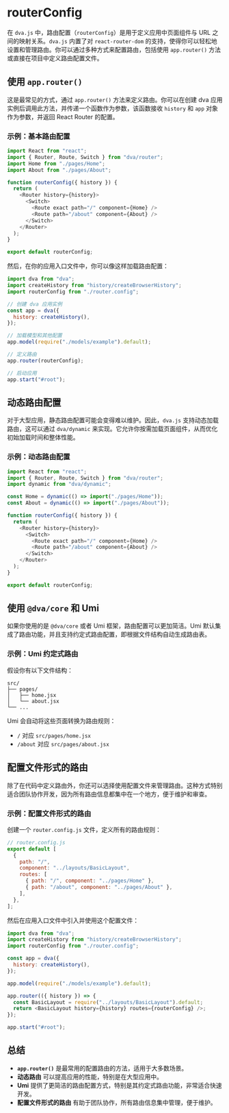 # routerConfig

在 `dva.js` 中，路由配置（`routerConfig`）是用于定义应用中页面组件与 URL 之间的映射关系。`dva.js` 内置了对 `react-router-dom` 的支持，使得你可以轻松地设置和管理路由。你可以通过多种方式来配置路由，包括使用 `app.router()` 方法或直接在项目中定义路由配置文件。

## 使用 `app.router()`

这是最常见的方式，通过 `app.router()` 方法来定义路由。你可以在创建 dva 应用实例后调用此方法，并传递一个函数作为参数，该函数接收 `history` 和 `app` 对象作为参数，并返回 React Router 的配置。

### 示例：基本路由配置

```javascript
import React from "react";
import { Router, Route, Switch } from "dva/router";
import Home from "./pages/Home";
import About from "./pages/About";

function routerConfig({ history }) {
  return (
    <Router history={history}>
      <Switch>
        <Route exact path="/" component={Home} />
        <Route path="/about" component={About} />
      </Switch>
    </Router>
  );
}

export default routerConfig;
```

然后，在你的应用入口文件中，你可以像这样加载路由配置：

```javascript
import dva from "dva";
import createHistory from "history/createBrowserHistory";
import routerConfig from "./router.config";

// 创建 dva 应用实例
const app = dva({
  history: createHistory(),
});

// 加载模型和其他配置
app.model(require("./models/example").default);

// 定义路由
app.router(routerConfig);

// 启动应用
app.start("#root");
```

## 动态路由配置

对于大型应用，静态路由配置可能会变得难以维护。因此，`dva.js` 支持动态加载路由，这可以通过 `dva/dynamic` 来实现。它允许你按需加载页面组件，从而优化初始加载时间和整体性能。

### 示例：动态路由配置

```javascript
import React from "react";
import { Router, Route, Switch } from "dva/router";
import dynamic from "dva/dynamic";

const Home = dynamic(() => import("./pages/Home"));
const About = dynamic(() => import("./pages/About"));

function routerConfig({ history }) {
  return (
    <Router history={history}>
      <Switch>
        <Route exact path="/" component={Home} />
        <Route path="/about" component={About} />
      </Switch>
    </Router>
  );
}

export default routerConfig;
```

## 使用 `@dva/core` 和 Umi

如果你使用的是 `@dva/core` 或者 Umi 框架，路由配置可以更加简洁。Umi 默认集成了路由功能，并且支持约定式路由配置，即根据文件结构自动生成路由表。

### 示例：Umi 约定式路由

假设你有以下文件结构：

```
src/
├── pages/
│   ├── home.jsx
│   └── about.jsx
└── ...
```

Umi 会自动将这些页面转换为路由规则：

- `/` 对应 `src/pages/home.jsx`
- `/about` 对应 `src/pages/about.jsx`

## 配置文件形式的路由

除了在代码中定义路由外，你还可以选择使用配置文件来管理路由。这种方式特别适合团队协作开发，因为所有路由信息都集中在一个地方，便于维护和审查。

### 示例：配置文件形式的路由

创建一个 `router.config.js` 文件，定义所有的路由规则：

```javascript
// router.config.js
export default [
  {
    path: "/",
    component: "../layouts/BasicLayout",
    routes: [
      { path: "/", component: "../pages/Home" },
      { path: "/about", component: "../pages/About" },
    ],
  },
];
```

然后在应用入口文件中引入并使用这个配置文件：

```javascript
import dva from "dva";
import createHistory from "history/createBrowserHistory";
import routerConfig from "./router.config";

const app = dva({
  history: createHistory(),
});

app.model(require("./models/example").default);

app.router(({ history }) => {
  const BasicLayout = require("../layouts/BasicLayout").default;
  return <BasicLayout history={history} routes={routerConfig} />;
});

app.start("#root");
```

## 总结

- **`app.router()`** 是最常用的配置路由的方法，适用于大多数场景。
- **动态路由** 可以提高应用的性能，特别是在大型应用中。
- **Umi** 提供了更简洁的路由配置方式，特别是其约定式路由功能，非常适合快速开发。
- **配置文件形式的路由** 有助于团队协作，所有路由信息集中管理，便于维护。
